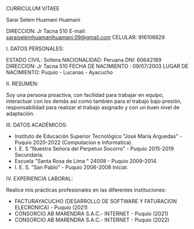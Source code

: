 CURRICULUM VITAEE

Sarai Selem Huamani Huamani

DIRECCION: Jr Tacna 510 
E-mail: saraiselemhuamanihuamani.09@gmail.com
CELULAR: 916106629

I. DATOS PERSONALES:

ESTADO CIVIL: Soltera
NACIONALIDAD: Peruana
DNI: 60642189
DIRECCION: Jr Tacna 510 
FECHA DE NACIMIENTO : 09/07/2003
LUGAR DE NACIMIENTO: Puquio - Lucanas - Ayacucho

II. RESUMEN:

Soy una persona proactiva, con facilidad para trabajar en equipo, interactuar con los demás así como también  para el trabajo bajo presión, responsabilidad para realizar el trabajo asignado y con un buen nivel de adaptación. 

III. DATOS ACADÉMICOS:

- Instituto de Educación Superior Tecnológico "José María Arguedas" - Puquio 2020-2022 (Computacion e Informatica).
- I. E. S "Nuestra Señora del Perpetuo Socorro" - Puquio 2015-2019 Secundaria.
- Escuela "Santa Rosa de Lima " 24008 - Puquio 2009-2014.
- I. E. S. "San Pablo" - Puquio 2006-2008 Inicial.

IV.	EXPERIENCIA LABORAL:

Realice mis prácticas profesionales en las diferentes instituciones:

-	FACTURAYACUCHO (DESARROLLO DE SOFTWARE Y FATURACION ELECRONICA) - Puquio (2021)
-	CONSORCIO AB MARENDRA S.A.C.- INTERNET - Puquio (2021)
-	CONSORCIO AB MARENDRA S.A.C.- INTERNET - Puquio (2022)

